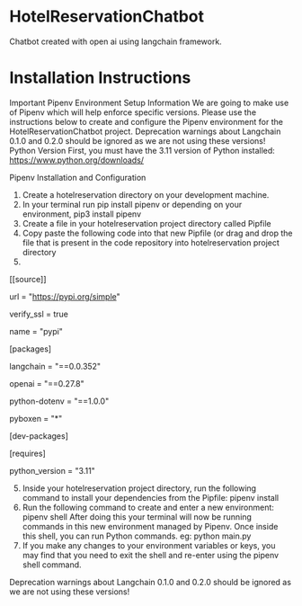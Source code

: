 # HotelReservationChatbot
Chatbot created with open ai using langchain framework. 

# Installation Instructions

Important Pipenv Environment Setup Information
We are going to make use of Pipenv which will help enforce specific versions.
Please use the instructions below to create and configure the Pipenv environment for the HotelReservationChatbot project.
Deprecation warnings about Langchain 0.1.0 and 0.2.0 should be ignored as we are not using these versions!
Python Version
First, you must have the 3.11 version of Python installed:
https://www.python.org/downloads/

Pipenv Installation and Configuration
1. Create a hotelreservation directory on your development machine.
2. In your terminal run pip install pipenv or depending on your environment, pip3 install pipenv
3. Create a file in your hotelreservation project directory called Pipfile
4. Copy paste the following code into that new Pipfile (or drag and drop the file that is present in the code repository into hotelreservation project directory
5. 
[[source]]

url = "https://pypi.org/simple"

verify_ssl = true

name = "pypi"

 
[packages]

langchain = "==0.0.352"

openai = "==0.27.8"

python-dotenv = "==1.0.0"

pyboxen = "*"

 
[dev-packages]
 
[requires]

python_version = "3.11"

 
5. Inside your hotelreservation project directory, run the following command to install your dependencies from the Pipfile:
pipenv install
6. Run the following command to create and enter a new environment:
pipenv shell
After doing this your terminal will now be running commands in this new environment managed by Pipenv.
Once inside this shell, you can run Python commands.
eg:
python main.py
7. If you make any changes to your environment variables or keys, you may find that you need to exit the shell and re-enter using the pipenv shell command.

Deprecation warnings about Langchain 0.1.0 and 0.2.0 should be ignored as we are not using these versions!
 
